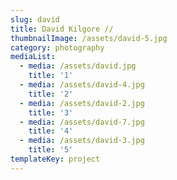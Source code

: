```yaml
---
slug: david
title: David Kilgore //
thumbnailImage: /assets/david-5.jpg
category: photography
mediaList:
  - media: /assets/david.jpg
    title: '1'
  - media: /assets/david-4.jpg
    title: '2'
  - media: /assets/david-2.jpg
    title: '3'
  - media: /assets/david-7.jpg
    title: '4'
  - media: /assets/david-3.jpg
    title: '5'
templateKey: project
---
```


